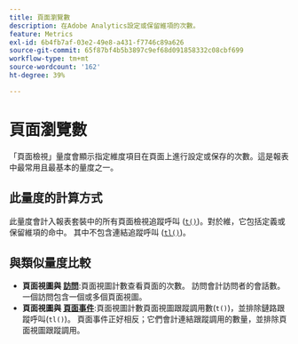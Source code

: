 ```yaml
---
title: 頁面瀏覽數
description: 在Adobe Analytics設定或保留維項的次數。
feature: Metrics
exl-id: 6b4fb7af-03e2-49e8-a431-f7746c89a626
source-git-commit: 65f87bf4b5b3897c9ef68d091858332c08cbf699
workflow-type: tm+mt
source-wordcount: '162'
ht-degree: 39%

---
```


# 頁面瀏覽數

「頁面檢視」量度會顯示指定維度項目在頁面上進行設定或保存的次數。這是報表中最常用且最基本的量度之一。

## 此量度的計算方式

此量度會計入報表套裝中的所有頁面檢視追蹤呼叫 ([`t()`](/help/implement/vars/functions/t-method.md))。對於維，它包括定義或保留維項的命中。 其中不包含連結追蹤呼叫 ([`tl()`](/help/implement/vars/functions/tl-method.md))。

## 與類似量度比較

* **頁面視圖與 [訪問](visits.md)**:頁面視圖計數查看頁面的次數。 訪問會計訪問者的會話數。 一個訪問包含一個或多個頁面視圖。
* **頁面視圖與 [頁面事件](page-events.md)**:頁面視圖計數頁面視圖跟蹤調用數(`t()`)，並排除鏈路跟蹤呼叫(`tl()`)。 頁面事件正好相反；它們會計連結跟蹤調用的數量，並排除頁面視圖跟蹤調用。
